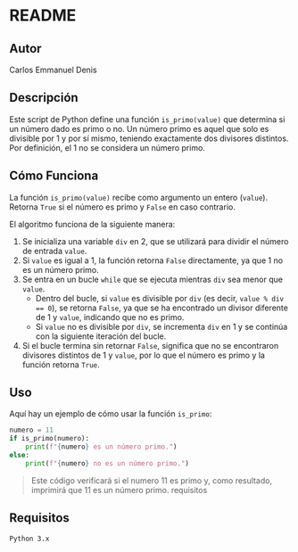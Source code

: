 # README

## Autor

Carlos Emmanuel Denis

## Descripción

Este script de Python define una función `is_primo(value)` que determina si un número dado es primo o no. Un número primo es aquel que solo es divisible por 1 y por sí mismo, teniendo exactamente dos divisores distintos. Por definición, el 1 no se considera un número primo.

## Cómo Funciona

La función `is_primo(value)` recibe como argumento un entero (`value`). Retorna `True` si el número es primo y `False` en caso contrario.

El algoritmo funciona de la siguiente manera:

1. Se inicializa una variable `div` en 2, que se utilizará para dividir el número de entrada `value`.
2. Si `value` es igual a 1, la función retorna `False` directamente, ya que 1 no es un número primo.
3. Se entra en un bucle `while` que se ejecuta mientras `div` sea menor que `value`.
   - Dentro del bucle, si `value` es divisible por `div` (es decir, `value % div == 0`), se retorna `False`, ya que se ha encontrado un divisor diferente de 1 y `value`, indicando que no es primo.
   - Si `value` no es divisible por `div`, se incrementa `div` en 1 y se continúa con la siguiente iteración del bucle.
4. Si el bucle termina sin retornar `False`, significa que no se encontraron divisores distintos de 1 y `value`, por lo que el número es primo y la función retorna `True`.

## Uso
Aquí hay un ejemplo de cómo usar la función `is_primo`:

```python
numero = 11
if is_primo(numero):
	print(f"{numero} es un número primo.")
else:
	print(f"{numero} no es un número primo.")
```

>Este código verificará si el numero 11 es primo y, como resultado, imprimirá que 11 es un número primo.
requisitos

## Requisitos
	Python 3.x
